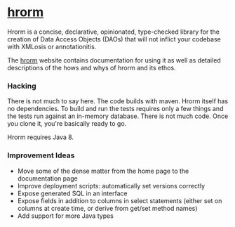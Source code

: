 # <a href="http://hrorm.org">hrorm</a>


Hrorm is a concise, declarative, opinionated, type-checked library for the creation of Data Access 
Objects (DAOs) that will not inflict your codebase with XMLosis or annotationitis.

The <a href="http://hrorm.org">hrorm</a> website contains documentation for using
it as well as detailed descriptions of the hows and whys of hrorm and its ethos.

### Hacking

There is not much to say here.
The code builds with maven.
Hrorm itself has no dependencies.
To build and run the tests requires only a few things and the tests run against 
an in-memory database.
There is not much code.
Once you clone it, you're basically ready to go.

Hrorm requires Java 8.

### Improvement Ideas

* Move some of the dense matter from the home page to the documentation page
* Improve deployment scripts: automatically set versions correctly
* Expose generated SQL in an interface
* Expose fields in addition to columns in select statements (either set on columns at
create time, or derive from get/set method names)
* Add support for more Java types

